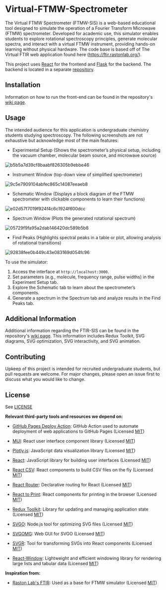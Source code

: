 # Virtual-FTMW-Spectrometer

The Virtual FTMW Spectrometer (FTMW-SIS) is a web-based educational tool designed to simulate the operation of a Fourier Transform Microwave (FTMW) spectrometer. Developed for academic use, this simulator enables students to explore rotational spectroscopy principles, generate molecular spectra, and interact with a virtual FTMW instrument, providing hands-on learning without physical hardware. The code base is based off of The Virtual FTIR web application found here (https://ftir.rastonlab.org/).

This project uses [React](https://github.com/facebook/react) for the frontend and [Flask](https://github.com/pallets/flask/) for the backend. The backend is located in a separate [repository](https://github.com/FTMW-Scientific-Simulator/Virtual-FTMW-Functions).

## Installation

Information on how to run the front-end can be found in the repository's [wiki page](../../wiki).

## Usage

The intended audience for this application is undergraduate chemistry students studying spectroscopy. The following screenshots are not exhaustive but acknowledge most of the main features:

- Experimental Setup (Shows the spectrometer’s physical setup, including the vacuum chamber, molecular beam source, and microwave source)

![b5b5a7d39cf8baabf826305b9ebbe46](https://github.com/user-attachments/assets/86f1338e-348a-4118-aabc-3de21bca0a98)

- Instrument Window (top-down view of simplified spectrometer)

![9c5e7909104abfec865c14087eeaeb8](https://github.com/user-attachments/assets/ae25f062-d52f-4c31-90f3-0e4267b13e5c)

- Schematic Window (Displays a block diagram of the FTMW spectrometer with clickable components to learn their functions)
  
![e02d57f7019f924f4c6c1924f600dcc](https://github.com/user-attachments/assets/1fc76b9f-3087-4721-b73c-28ff68d5c8d5)
  
- Spectrum Window (Plots the generated rotational spectrum)

![05729f9fa95a2dab146420dc589b5b8](https://github.com/user-attachments/assets/96acd1ee-9cf0-4335-a65e-e5d63bb96877)

- Find Peaks (Highlights spectral peaks in a table or plot, allowing analysis of rotational transitions)

![92838fee0b449c43e083169d054fc96](https://github.com/user-attachments/assets/f160f9ad-ef8e-4108-be88-dbdc40139d2c)

To use the simulator:

1. Access the interface at `http://localhost:3000`.
2. Set parameters (e.g., molecule, frequency range, pulse widths) in the Experiment Setup tab.
3. Explore the Schematic tab to learn about the spectrometer’s components.
4. Generate a spectrum in the Spectrum tab and analyze results in the Find Peaks tab.

## Additional Information

Additional information regarding the FTIR-SIS can be found in the repository's
[wiki page](../../wiki). This information includes Redux Toolkit, SVG diagrams, 
SVG optimization, SVG interactivity, and SVG animation.

## Contributing

Upkeep of this project is intended for recruited undergraduate students, but pull requests 
are welcome. For major changes, please open an issue first to discuss what you would like to change.

## License

See [LICENSE](LICENSE)

**Relevant third-party tools and resources we depend on:**

- [GitHub Pages Deploy Action](https://github.com/JamesIves/github-pages-deploy-action): GitHub Action used to automate deployment of web applications to GitHub Pages (Licensed [MIT](https://github.com/JamesIves/github-pages-deploy-action/blob/dev/LICENSE))

- [MUI](https://mui.com/): React user interface component library (Licensed [MIT](https://github.com/mui/material-ui/blob/master/LICENSE))

- [Plotly.js](https://github.com/plotly/plotly.js): JavaScript data visualization library (Licensed [MIT](https://github.com/plotly/plotly.js/blob/master/LICENSE))

- [React](https://react.dev/): JavaScript library for building user interfaces (Licensed [MIT](https://github.com/facebook/react/blob/main/LICENSE))

- [React CSV](https://github.com/react-csv/react-csv): React components to build CSV files on the fly (Licensed [MIT](https://github.com/react-csv/react-csv/blob/master/LICENSE.txt))

- [React Router](https://github.com/remix-run/react-router): Declarative routing for React (Licensed [MIT](https://github.com/remix-run/react-router/blob/main/LICENSE.md))

- [React to Print](https://github.com/gregnb/react-to-print): React components for printing in the browser (Licensed [MIT](https://github.com/gregnb/react-to-print/blob/master/LICENSE))

- [Redux Toolkit](https://github.com/reduxjs/redux-toolkit): Library for updating and managing application state (Licensed [MIT](https://github.com/reduxjs/redux-toolkit/blob/master/LICENSE))

- [SVGO](https://github.com/svg/svgo): Node.js tool for optimizing SVG files (Licensed [MIT](https://github.com/svg/svgo/blob/main/LICENSE))

- [SVGOMG](https://github.com/jakearchibald/svgomg): Web GUI for SVGO (Licensed [MIT](https://github.com/jakearchibald/svgomg/blob/main/LICENSE.md))

- [SVGR](https://github.com/gregberge/svgr): Tool for transforming SVGs into React components (Licensed [MIT](https://github.com/gregberge/svgr/blob/main/LICENSE))

- [React-Window](https://github.com/bvaughn/react-window): Lightweight and efficient windowing library for rendering large lists and tabular data (Licensed [MIT](https://github.com/gregberge/svgr/blob/main/LICENSE))

**Inspiration from:**

- [Raston Lab's FTIR](https://www.makeareadme.com/): Used as a base for FTMW simulator (Licensed [MIT](https://github.com/RastonLab/Virtual-FTIR-Spectrometer?tab=readme-ov-file#virtual-ftir-spectrometer))

